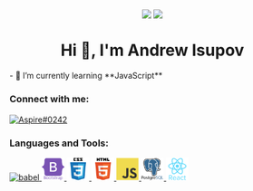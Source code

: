<div id="header" align="center">
  <img src="https://c.tenor.com/FrgtgaWOjIEAAAAC/mexinyan-taco.gif" height="200" align="center"/>
  <img src="https://psv4.userapi.com/c236331/u13359694/docs/d41/4ce173293d4f/1.png?extra=Mtu2946DzpL3hgqG-V3EZITsAzr-VDWe9BM0yfgTVBwGgY6m83sq-ZXmiBDLJrNAScVQfXyjRV-fjK-CvERAK0xArVLbINx55ESzDaXxFygV8S1l0PsWhIdZUz93u7lnflyQssfI6a03REyURJjCYJk" height="150" align="center"/>
</div>
</div>
<h1 align="center">Hi 👋, I'm Andrew Isupov</h1><div>
- 🌱 I’m currently learning **JavaScript**

<h3 align="left">Connect with me:</h3>
<p align="left">
<a href="https://discord.gg/Aspire#0242" target="blank"><img align="center" src="https://raw.githubusercontent.com/rahuldkjain/github-profile-readme-generator/master/src/images/icons/Social/discord.svg" alt="Aspire#0242" height="30" width="40" /></a>
</p>


<h3 align="left">Languages and Tools:</h3>
<p align="left"> <a href="https://babeljs.io/" target="_blank" rel="noreferrer"> <img src="https://www.vectorlogo.zone/logos/babeljs/babeljs-icon.svg" alt="babel" width="40" height="40"/> </a> <a href="https://getbootstrap.com" target="_blank" rel="noreferrer"> <img src="https://raw.githubusercontent.com/devicons/devicon/master/icons/bootstrap/bootstrap-plain-wordmark.svg" alt="bootstrap" width="40" height="40"/> </a> <a href="https://www.w3schools.com/css/" target="_blank" rel="noreferrer"> <img src="https://raw.githubusercontent.com/devicons/devicon/master/icons/css3/css3-original-wordmark.svg" alt="css3" width="40" height="40"/> </a> <a href="https://www.w3.org/html/" target="_blank" rel="noreferrer"> <img src="https://raw.githubusercontent.com/devicons/devicon/master/icons/html5/html5-original-wordmark.svg" alt="html5" width="40" height="40"/> </a> <a href="https://developer.mozilla.org/en-US/docs/Web/JavaScript" target="_blank" rel="noreferrer"> <img src="https://raw.githubusercontent.com/devicons/devicon/master/icons/javascript/javascript-original.svg" alt="javascript" width="40" height="40"/> </a> <a href="https://www.postgresql.org" target="_blank" rel="noreferrer"> <img src="https://raw.githubusercontent.com/devicons/devicon/master/icons/postgresql/postgresql-original-wordmark.svg" alt="postgresql" width="40" height="40"/> </a> <a href="https://reactjs.org/" target="_blank" rel="noreferrer"> <img src="https://raw.githubusercontent.com/devicons/devicon/master/icons/react/react-original-wordmark.svg" alt="react" width="40" height="40"/> </a> </p>
